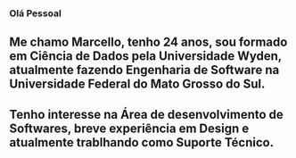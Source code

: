 ### Olá Pessoal

## Me chamo Marcello, tenho 24 anos, sou formado em Ciência de Dados pela Universidade Wyden, atualmente fazendo Engenharia de Software na Universidade Federal do Mato Grosso do Sul.
## Tenho interesse na Área de desenvolvimento de Softwares, breve experiência em Design e atualmente trablhando como Suporte Técnico.

